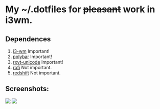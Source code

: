 # My ~/.dotfiles for ~~pleasant~~ work in i3wm.

## Dependences
1. [i3-wm](https://github.com/i3/i3) Important!
2. [polybar](https://github.com/polybar/polybar) Important!
3. [rxvt-unicode](https://github.com/exg/rxvt-unicode) Important!
4. [rofi](https://github.com/davatorium/rofi) Not important.
5. [redshift](https://github.com/jonls/redshift) Not important.


## Screenshots:
![](https://i.ibb.co/tQ1hrGb/Screenshot-2019-07-05-14-00-18.png)
![](https://i.ibb.co/CtCp71R/Screenshot-2019-07-05-14-00-29.png)
